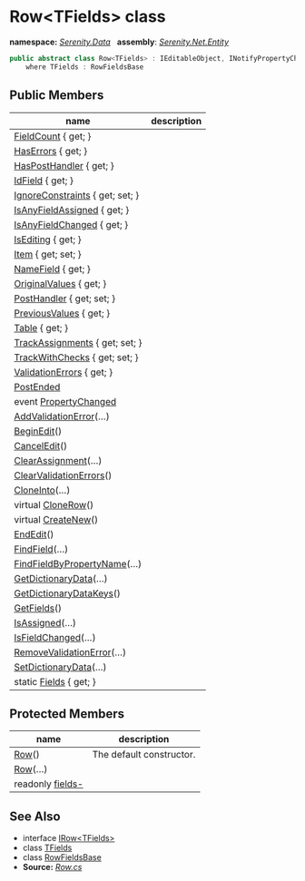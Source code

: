 # Row&lt;TFields&gt; class
**namespace:** *[Serenity.Data](../README.md#serenity.data-namespace)*   **assembly**: *[Serenity.Net.Entity](../README.md)*

```csharp
public abstract class Row<TFields> : IEditableObject, INotifyPropertyChanged, IRow<TFields>
    where TFields : RowFieldsBase
```

## Public Members

| name | description |
| --- | --- |
| [FieldCount](Row-1/FieldCount.md) { get; } |  |
| [HasErrors](Row-1/HasErrors.md) { get; } |  |
| [HasPostHandler](Row-1/HasPostHandler.md) { get; } |  |
| [IdField](Row-1/IdField.md) { get; } |  |
| [IgnoreConstraints](Row-1/IgnoreConstraints.md) { get; set; } |  |
| [IsAnyFieldAssigned](Row-1/IsAnyFieldAssigned.md) { get; } |  |
| [IsAnyFieldChanged](Row-1/IsAnyFieldChanged.md) { get; } |  |
| [IsEditing](Row-1/IsEditing.md) { get; } |  |
| [Item](Row-1/Item.md) { get; set; } |  |
| [NameField](Row-1/NameField.md) { get; } |  |
| [OriginalValues](Row-1/OriginalValues.md) { get; } |  |
| [PostHandler](Row-1/PostHandler.md) { get; set; } |  |
| [PreviousValues](Row-1/PreviousValues.md) { get; } |  |
| [Table](Row-1/Table.md) { get; } |  |
| [TrackAssignments](Row-1/TrackAssignments.md) { get; set; } |  |
| [TrackWithChecks](Row-1/TrackWithChecks.md) { get; set; } |  |
| [ValidationErrors](Row-1/ValidationErrors.md) { get; } |  |
| [PostEnded](Row-1/PostEnded.md) |  |
| event [PropertyChanged](Row-1/PropertyChanged.md) |  |
| [AddValidationError](Row-1/AddValidationError.md)(…) |  |
| [BeginEdit](Row-1/BeginEdit.md)() |  |
| [CancelEdit](Row-1/CancelEdit.md)() |  |
| [ClearAssignment](Row-1/ClearAssignment.md)(…) |  |
| [ClearValidationErrors](Row-1/ClearValidationErrors.md)() |  |
| [CloneInto](Row-1/CloneInto.md)(…) |  |
| virtual [CloneRow](Row-1/CloneRow.md)() |  |
| virtual [CreateNew](Row-1/CreateNew.md)() |  |
| [EndEdit](Row-1/EndEdit.md)() |  |
| [FindField](Row-1/FindField.md)(…) |  |
| [FindFieldByPropertyName](Row-1/FindFieldByPropertyName.md)(…) |  |
| [GetDictionaryData](Row-1/GetDictionaryData.md)(…) |  |
| [GetDictionaryDataKeys](Row-1/GetDictionaryDataKeys.md)() |  |
| [GetFields](Row-1/GetFields.md)() |  |
| [IsAssigned](Row-1/IsAssigned.md)(…) |  |
| [IsFieldChanged](Row-1/IsFieldChanged.md)(…) |  |
| [RemoveValidationError](Row-1/RemoveValidationError.md)(…) |  |
| [SetDictionaryData](Row-1/SetDictionaryData.md)(…) |  |
| static [Fields](Row-1/Fields.md) { get; } |  |

## Protected Members

| name | description |
| --- | --- |
| [Row](Row-1/Row.md)() | The default constructor. |
| [Row](Row-1/Row.md)(…) |  |
| readonly [fields-](Row-1/fields-.md) |  |

## See Also

* interface [IRow&lt;TFields&gt;](IRow-1.md)
* class [TFields](../Serenity.Net.Entity/Row-1.TFields.md)
* class [RowFieldsBase](RowFieldsBase.md)
* **Source:** *[Row.cs](https://github.com/serenity-is/Serenity/blob/master/src/Serenity.Net.Entity/Row/Row.cs)*
